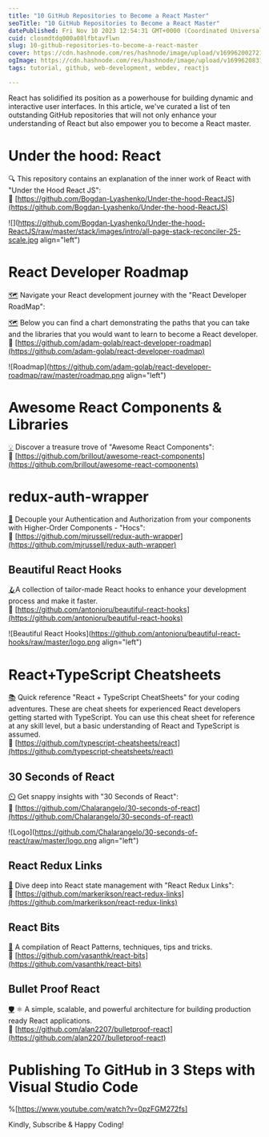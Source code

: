 ```yaml
---
title: "10 GitHub Repositories to Become a React Master"
seoTitle: "10 GitHub Repositories to Become a React Master"
datePublished: Fri Nov 10 2023 12:54:31 GMT+0000 (Coordinated Universal Time)
cuid: closmdtdq000a08lfbtavflwn
slug: 10-github-repositories-to-become-a-react-master
cover: https://cdn.hashnode.com/res/hashnode/image/upload/v1699620027215/e1a32384-04a5-40f4-954f-540d26c8e8e6.jpeg
ogImage: https://cdn.hashnode.com/res/hashnode/image/upload/v1699620831333/e11dde45-df61-43b2-aeb3-16539737fe88.jpeg
tags: tutorial, github, web-development, webdev, reactjs

---
```


React has solidified its position as a powerhouse for building dynamic and interactive user interfaces. In this article, we've curated a list of ten outstanding GitHub repositories that will not only enhance your understanding of React but also empower you to become a React master.

# Under the hood: React

🔍 This repository contains an explanation of the inner work of React with "Under the Hood React JS":  
🔗 [https://github.com/Bogdan-Lyashenko/Under-the-hood-ReactJS](https://github.com/Bogdan-Lyashenko/Under-the-hood-ReactJS)

![](https://github.com/Bogdan-Lyashenko/Under-the-hood-ReactJS/raw/master/stack/images/intro/all-page-stack-reconciler-25-scale.jpg align="left")

# React Developer Roadmap

[🗺️](https://lnkd.in/dy7A5qSs￼￼🗺️) Navigate your React development journey with the "React Developer RoadMap":

[🗺️](https://lnkd.in/dy7A5qSs￼￼🗺️) Below you can find a chart demonstrating the paths that you can take and the libraries that you would want to learn to become a React developer.  
🔗 [https://github.com/adam-golab/react-developer-roadmap](https://github.com/adam-golab/react-developer-roadmap)

![Roadmap](https://github.com/adam-golab/react-developer-roadmap/raw/master/roadmap.png align="left")

# Awesome React Components & Libraries

[💡](https://lnkd.in/dDuuYH_M￼￼💡) Discover a treasure trove of "Awesome React Components":  
🔗 [https://github.com/brillout/awesome-react-components](https://github.com/brillout/awesome-react-components)

# redux-auth-wrapper

[🧪](https://lnkd.in/dTWfypf7￼￼🧪) Decouple your Authentication and Authorization from your components with Higher-Order Components - "Hocs":  
🔗 [https://github.com/mjrussell/redux-auth-wrapper](https://github.com/mjrussell/redux-auth-wrapper)

## Beautiful React Hooks

[🪝](https://lnkd.in/dk3RPCwG￼￼🪝)A collection of tailor-made React hooks to enhance your development process and make it faster.  
🔗 [https://github.com/antonioru/beautiful-react-hooks](https://github.com/antonioru/beautiful-react-hooks)

![Beautiful React Hooks](https://github.com/antonioru/beautiful-react-hooks/raw/master/logo.png align="left")

# React+TypeScript Cheatsheets

[📚](https://lnkd.in/dswzCbaB￼￼📚) Quick reference "React + TypeScript CheatSheets" for your coding adventures. These are cheat sheets for experienced React developers getting started with TypeScript. You can use this cheat sheet for reference at any skill level, but a basic understanding of React and TypeScript is assumed.  
🔗 [https://github.com/typescript-cheatsheets/react](https://github.com/typescript-cheatsheets/react)

## 30 Seconds of React

[⏲️](https://lnkd.in/dnK7FFUd￼￼⏲️) Get snappy insights with "30 Seconds of React":  
🔗 [https://github.com/Chalarangelo/30-seconds-of-react](https://github.com/Chalarangelo/30-seconds-of-react)

![Logo](https://github.com/Chalarangelo/30-seconds-of-react/raw/master/logo.png align="left")

## React Redux Links

[🔗](https://lnkd.in/dh-pJ5Nb￼￼🔗) Dive deep into React state management with "React Redux Links":  
🔗 [https://github.com/markerikson/react-redux-links](https://github.com/markerikson/react-redux-links)

## React Bits

[🔩](https://lnkd.in/dHsG_de9￼￼🔩) A compilation of React Patterns, techniques, tips and tricks.  
🔗 [https://github.com/vasanthk/react-bits](https://github.com/vasanthk/react-bits)

## Bullet Proof React

[🛡️](https://lnkd.in/dHsG_de9￼￼🛡️) ⚛️ A simple, scalable, and powerful architecture for building production ready React applications.  
🔗 [https://github.com/alan2207/bulletproof-react](https://github.com/alan2207/bulletproof-react)

# **Publishing To GitHub in 3 Steps with Visual Studio Code**

%[https://www.youtube.com/watch?v=0pzFGM272fs] 

Kindly, Subscribe & Happy Coding!